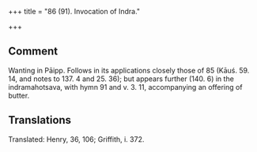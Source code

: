 +++
title = "86 (91). Invocation of Indra."

+++
## Comment
Wanting in Pāipp. Follows in its applications closely those of 85 (Kāuś. 59. 14, and notes to 137. 4 and 25. 36); but appears further (140. 6) in the indramahotsava, with hymn 91 and v. 3. 11, accompanying an offering of butter.


## Translations
Translated: Henry, 36, 106; Griffith, i. 372.
